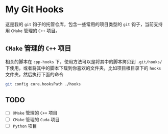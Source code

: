 # My Git Hooks

这是我的 `git` 钩子的托管仓库，包含一些常用的项目类型的 `git` 钩子，当前支持用 `CMake` 管理的 `C++` 项目。

## `CMake` 管理的 `C++` 项目

相关的脚本在 `cpp-hooks` 下，使用方法可以是将其中的脚本拷贝到 `.git/hooks/` 下使用，或者将其中的脚本下载到你喜欢的文件夹，比如项目根目录下的 `hooks` 文件夹，然后执行下面的命令

```bash
git config core.hooksPath ./hooks
```

## TODO

- [ ] `XMake` 管理的 `C++` 项目
- [ ] `CMake` 管理的 `Cuda` 项目
- [ ] `Python` 项目
